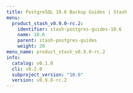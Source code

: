 ```yaml
---
title: PostgreSQL 10.6 Backup Guides | Stash
menu:
  product_stash_v0.9.0-rc.2:
    identifier: stash-postgres-guides-10.6
    name: 10.6
    parent: stash-postgres-guides
    weight: 20
menu_name: product_stash_v0.9.0-rc.2
info:
  catalog: v0.1.0
  cli: v0.2.0
  subproject_version: "10.6"
  version: v0.9.0-rc.2
---
```


